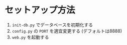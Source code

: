 # セットアップ方法
1. `init-db.py` でデータベースを初期化する
2. `config.py` の `PORT` を適宜変更する (デフォルトは8888)
3. `web.py` を起動する
